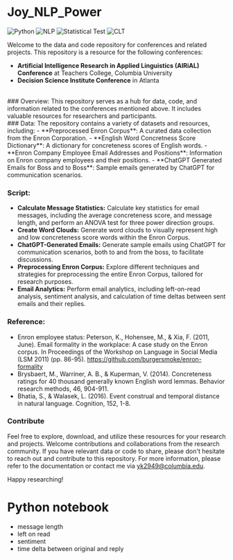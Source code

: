 # Joy_NLP_Power
![Python](https://img.shields.io/badge/Python-3776AB?style=for-the-badge&logo=python&logoColor=white)
![NLP](https://img.shields.io/badge/Natural%20Language%20Processing-4B8BBE?style=for-the-badge)
![Statistical Test](https://img.shields.io/badge/Statistical%20Test-FFD700?style=for-the-badge)
![CLT](https://img.shields.io/badge/Construal%20Level%20Theory-FFC0CB?style=for-the-badge)


Welcome to the data and code repository for conferences and related projects. This repository is a resource for the following conferences:
- **Artificial Intelligence Research in Applied Linguistics (AIRiAL) Conference** at Teachers College, Columbia University
- **Decision Science Institute Conference** in Atlanta
<br>
### Overview:
This repository serves as a hub for data, code, and information related to the conferences mentioned above. 
It includes valuable resources for researchers and participants.
<br>
### Data:
The repository contains a variety of datasets and resources, including:
- **Preprocessed Enron Corpus**: A curated data collection from the Enron Corporation.
- **English Word Concretness Score Dictionary**: A dictionary for concreteness scores of English words.
- **Enron Company Employee Email Addresses and Positions**: Information on Enron company employees and their positions.
- **ChatGPT Generated Emails for Boss and to Boss**: Sample emails generated by ChatGPT for communication scenarios.

### Script:
- **Calculate Message Statistics:** Calculate key statistics for email messages, including the average concreteness score, and message length, and perform an ANOVA test for three power direction groups.
- **Create Word Clouds:** Generate word clouds to visually represent high and low concreteness score words within the Enron Corpus.
- **ChatGPT-Generated Emails:** Generate sample emails using ChatGPT for communication scenarios, both to and from the boss, to facilitate discussions.
- **Preprocessing Enron Corpus:** Explore different techniques and strategies for preprocessing the entire Enron Corpus, tailored for research purposes.
- **Email Analytics:** Perform email analytics, including left-on-read analysis, sentiment analysis, and calculation of time deltas between sent emails and their replies.

### Reference: 
- Enron employee status: Peterson, K., Hohensee, M., & Xia, F. (2011, June). Email formality in the workplace: A case study on the Enron corpus. In Proceedings of the Workshop on Language in Social Media (LSM 2011) (pp. 86-95). https://github.com/burgersmoke/enron-formality
- Brysbaert, M., Warriner, A. B., & Kuperman, V. (2014). Concreteness ratings for 40 thousand generally known English word lemmas. Behavior research methods, 46, 904-911.
- Bhatia, S., & Walasek, L. (2016). Event construal and temporal distance in natural language. Cognition, 152, 1-8.

### Contribute
Feel free to explore, download, and utilize these resources for your research and projects.
Welcome contributions and collaborations from the research community. 
If you have relevant data or code to share, please don't hesitate to reach out and contribute to this repository.
For more information, please refer to the documentation or contact me via yk2949@columbia.edu.

Happy researching!






# Python notebook
- message length
- left on read
- sentiment
- time delta between original and reply
